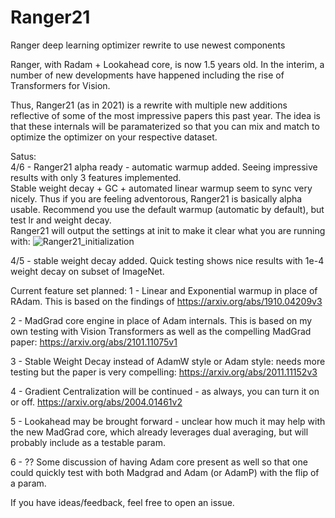 # Ranger21
Ranger deep learning optimizer rewrite to use newest components 

Ranger, with Radam + Lookahead core, is now 1.5 years old.  In the interim, a number of new developments have happened including the rise of Transformers for Vision.

Thus, Ranger21 (as in 2021) is a rewrite with multiple new additions reflective of some of the most impressive papers this past year.  The idea is that these internals will be paramaterized so that you can mix and match to optimize the optimizer on your respective dataset. 

Satus:</br>
4/6 - Ranger21 alpha ready - automatic warmup added.  Seeing impressive results with only 3 features implemented.  </br>Stable weight decay + GC + automated linear warmup seem to sync very nicely. 
Thus if you are feeling adventorous, Ranger21 is basically alpha usable.  Recommend you use the default warmup (automatic by default), but test lr and weight decay. 
</br>
Ranger21 will output the settings at init to make it clear what you are running with:
![Ranger21_initialization](https://user-images.githubusercontent.com/46302957/113806993-2de62980-9718-11eb-8291-9764b71a544d.JPG)


4/5 - stable weight decay added.  Quick testing shows nice results with 1e-4 weight decay on subset of ImageNet. 

Current feature set planned:
1 - Linear and Exponential warmup in place of RAdam.  This is based on the findings of https://arxiv.org/abs/1910.04209v3

2 - MadGrad core engine in place of Adam internals.  This is based on my own testing with Vision Transformers as well as the compelling MadGrad paper:  https://arxiv.org/abs/2101.11075v1

3 - Stable Weight Decay instead of AdamW style or Adam style:  needs more testing but the paper is very compelling:  https://arxiv.org/abs/2011.11152v3

4 - Gradient Centralization will be continued - as always, you can turn it on or off.  https://arxiv.org/abs/2004.01461v2

5 - Lookahead may be brought forward - unclear how much it may help with the new MadGrad core, which already leverages dual averaging, but will probably include as a testable param. 

6 - ??  Some discussion of having Adam core present as well so that one could quickly test with both Madgrad and Adam (or AdamP) with the flip of a param. 

If you have ideas/feedback, feel free to open an issue. 



